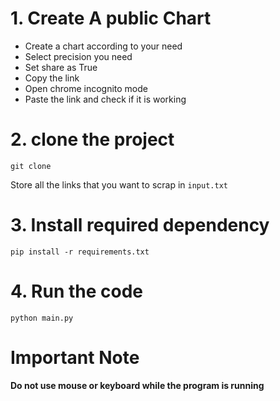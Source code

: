 # 1. Create A public Chart
- Create a chart according to your need
- Select precision you need
- Set share as True
- Copy the link
- Open chrome incognito mode
- Paste the link and check if it is working

# 2. clone the project

```
git clone
```
Store all the links that you want to scrap in `input.txt`

# 3. Install required dependency
```
pip install -r requirements.txt
```

# 4. Run the code
```
python main.py
```

# Important Note
**Do not use mouse or keyboard while the program is running**
